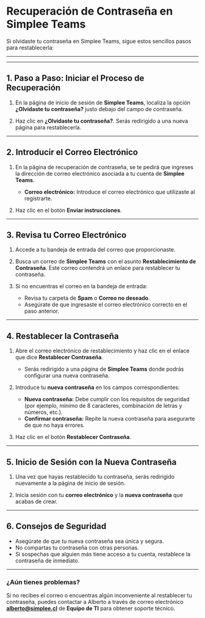 # Recuperación de Contraseña en Simplee Teams

Si olvidaste tu contraseña en Simplee Teams, sigue estos sencillos pasos para restablecerla:

---

<YouTubeVideo videoId="egANJcPOn_w" />

---

## 1. Paso a Paso: Iniciar el Proceso de Recuperación

1. En la página de inicio de sesión de **Simplee Teams**, localiza la opción **¿Olvidaste tu contraseña?** justo debajo del campo de contraseña.

2. Haz clic en **¿Olvidaste tu contraseña?**. Serás redirigido a una nueva página para restablecerla.

---

## 2. Introducir el Correo Electrónico

1. En la página de recuperación de contraseña, se te pedirá que ingreses la dirección de correo electrónico asociada a tu cuenta de **Simplee Teams**.

   - **Correo electrónico:** Introduce el correo electrónico que utilizaste al registrarte.

2. Haz clic en el botón **Enviar instrucciones**.

---

## 3. Revisa tu Correo Electrónico

1. Accede a tu bandeja de entrada del correo que proporcionaste.

2. Busca un correo de **Simplee Teams** con el asunto **Restablecimiento de Contraseña**. Este correo contendrá un enlace para restablecer tu contraseña.

3. Si no encuentras el correo en la bandeja de entrada:
   - Revisa tu carpeta de **Spam** o **Correo no deseado**.
   - Asegúrate de que ingresaste el correo electrónico correcto en el paso anterior.

---

## 4. Restablecer la Contraseña

1. Abre el correo electrónico de restablecimiento y haz clic en el enlace que dice **Restablecer Contraseña**.

   - Serás redirigido a una página de **Simplee Teams** donde podrás configurar una nueva contraseña.

2. Introduce tu **nueva contraseña** en los campos correspondientes:

   - **Nueva contraseña:** Debe cumplir con los requisitos de seguridad (por ejemplo, mínimo de 8 caracteres, combinación de letras y números, etc.).
   - **Confirmar contraseña:** Repite la nueva contraseña para asegurarte de que no haya errores.

3. Haz clic en el botón **Restablecer Contraseña**.

---

## 5. Inicio de Sesión con la Nueva Contraseña

1. Una vez que hayas restablecido tu contraseña, serás redirigido nuevamente a la página de inicio de sesión.

2. Inicia sesión con tu **correo electrónico** y la **nueva contraseña** que acabas de crear.

---

## 6. Consejos de Seguridad

- Asegúrate de que tu nueva contraseña sea única y segura.
- No compartas tu contraseña con otras personas.
- Si sospechas que alguien más tiene acceso a tu cuenta, restablece la contraseña de inmediato.

---

### ¿Aún tienes problemas?

Si no recibes el correo o encuentras algún inconveniente al restablecer tu contraseña, puedes contactar a Alberto a través de correo electrónico **<alberto@simplee.cl>** de **Equipo de TI** para obtener soporte técnico.
